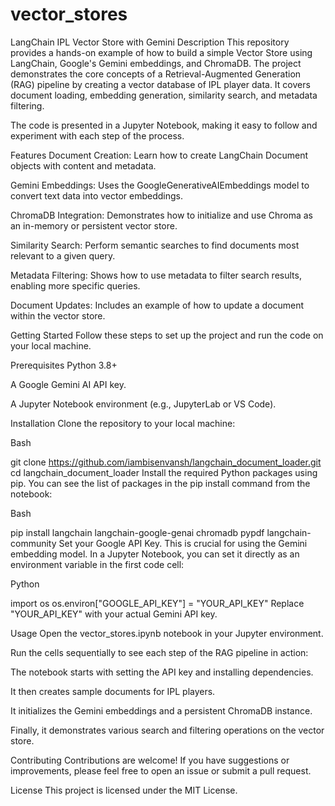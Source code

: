 # vector_stores
LangChain IPL Vector Store with Gemini
Description
This repository provides a hands-on example of how to build a simple Vector Store using LangChain, Google's Gemini embeddings, and ChromaDB. The project demonstrates the core concepts of a Retrieval-Augmented Generation (RAG) pipeline by creating a vector database of IPL player data. It covers document loading, embedding generation, similarity search, and metadata filtering.

The code is presented in a Jupyter Notebook, making it easy to follow and experiment with each step of the process.

Features
Document Creation: Learn how to create LangChain Document objects with content and metadata.

Gemini Embeddings: Uses the GoogleGenerativeAIEmbeddings model to convert text data into vector embeddings.

ChromaDB Integration: Demonstrates how to initialize and use Chroma as an in-memory or persistent vector store.

Similarity Search: Perform semantic searches to find documents most relevant to a given query.

Metadata Filtering: Shows how to use metadata to filter search results, enabling more specific queries.

Document Updates: Includes an example of how to update a document within the vector store.

Getting Started
Follow these steps to set up the project and run the code on your local machine.

Prerequisites
Python 3.8+

A Google Gemini AI API key.

A Jupyter Notebook environment (e.g., JupyterLab or VS Code).

Installation
Clone the repository to your local machine:

Bash

git clone https://github.com/iambisenvansh/langchain_document_loader.git
cd langchain_document_loader
Install the required Python packages using pip. You can see the list of packages in the pip install command from the notebook:

Bash

pip install langchain langchain-google-genai chromadb pypdf langchain-community
Set your Google API Key. This is crucial for using the Gemini embedding model. In a Jupyter Notebook, you can set it directly as an environment variable in the first code cell:

Python

import os
os.environ["GOOGLE_API_KEY"] = "YOUR_API_KEY"
Replace "YOUR_API_KEY" with your actual Gemini API key.

Usage
Open the vector_stores.ipynb notebook in your Jupyter environment.

Run the cells sequentially to see each step of the RAG pipeline in action:

The notebook starts with setting the API key and installing dependencies.

It then creates sample documents for IPL players.

It initializes the Gemini embeddings and a persistent ChromaDB instance.

Finally, it demonstrates various search and filtering operations on the vector store.

Contributing
Contributions are welcome! If you have suggestions or improvements, please feel free to open an issue or submit a pull request.

License
This project is licensed under the MIT License.
